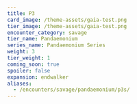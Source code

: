 ```yaml
---
title: P3
card_image: /theme-assets/gaia-test.png
tier_image: /theme-assets/gaia-test.png
encounter_category: savage
tier_name: Pandaemonium
series_name: Pandaemonium Series
weight: 3
tier_weight: 1
coming_soon: true
spoiler: false
expansion: endwalker
aliases:
  - /encounters/savage/pandaemonium/p3s/
---
```

